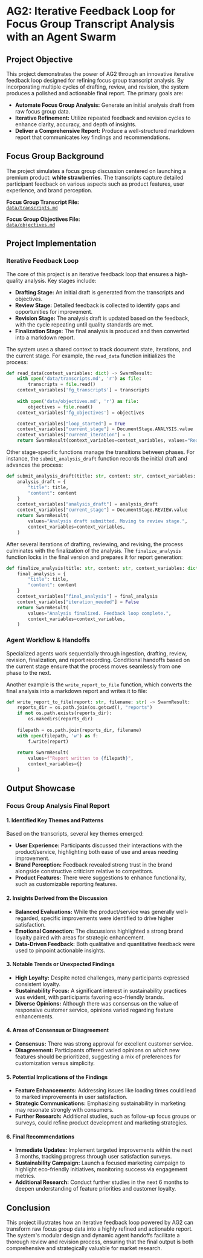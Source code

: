 # AG2: Iterative Feedback Loop for Focus Group Transcript Analysis with an Agent Swarm

## Project Objective
This project demonstrates the power of AG2 through an innovative iterative feedback loop designed for refining focus group transcript analysis. By incorporating multiple cycles of drafting, review, and revision, the system produces a polished and actionable final report. The primary goals are:

- **Automate Focus Group Analysis:** Generate an initial analysis draft from raw focus group data.
- **Iterative Refinement:** Utilize repeated feedback and revision cycles to enhance clarity, accuracy, and depth of insights.
- **Deliver a Comprehensive Report:** Produce a well-structured markdown report that communicates key findings and recommendations.

## Focus Group Background
The project simulates a focus group discussion centered on launching a premium product: **white strawberries**. The transcripts capture detailed participant feedback on various aspects such as product features, user experience, and brand perception.

**Focus Group Transcript File:**  
[`data/transcripts.md`](https://github.com/jsanders108/ag2-fg-analyzer-feedback-loop/blob/main/data/transcripts.md)

**Focus Group Objectives File:**  
[`data/objectives.md`](https://github.com/jsanders108/ag2-fg-analyzer-feedback-loop/blob/main/data/objectives.md)

## Project Implementation

### Iterative Feedback Loop
The core of this project is an iterative feedback loop that ensures a high-quality analysis. Key stages include:

- **Drafting Stage:** An initial draft is generated from the transcripts and objectives.
- **Review Stage:** Detailed feedback is collected to identify gaps and opportunities for improvement.
- **Revision Stage:** The analysis draft is updated based on the feedback, with the cycle repeating until quality standards are met.
- **Finalization Stage:** The final analysis is produced and then converted into a markdown report.

The system uses a shared context to track document state, iterations, and the current stage. For example, the `read_data` function initializes the process:

```python
def read_data(context_variables: dict) -> SwarmResult:
    with open('data/transcripts.md', 'r') as file:
        transcripts = file.read()
    context_variables['fg_transcripts'] = transcripts
    
    with open('data/objectives.md', 'r') as file:
        objectives = file.read()
    context_variables['fg_objectives'] = objectives

    context_variables["loop_started"] = True
    context_variables["current_stage"] = DocumentStage.ANALYSIS.value
    context_variables["current_iteration"] = 1
    return SwarmResult(context_variables=context_variables, values="Read transcripts and objectives.")
```

Other stage-specific functions manage the transitions between phases. For instance, the `submit_analysis_draft` function records the initial draft and advances the process:

```python
def submit_analysis_draft(title: str, content: str, context_variables: dict) -> SwarmResult:
    analysis_draft = {
        "title": title,
        "content": content
    }
    context_variables["analysis_draft"] = analysis_draft
    context_variables["current_stage"] = DocumentStage.REVIEW.value
    return SwarmResult(
        values="Analysis draft submitted. Moving to review stage.",
        context_variables=context_variables,
    )
```

After several iterations of drafting, reviewing, and revising, the process culminates with the finalization of the analysis. The `finalize_analysis` function locks in the final version and prepares it for report generation:

```python
def finalize_analysis(title: str, content: str, context_variables: dict) -> SwarmResult:
    final_analysis = {
        "title": title,
        "content": content
    }
    context_variables["final_analysis"] = final_analysis
    context_variables["iteration_needed"] = False
    return SwarmResult(
        values="Analysis finalized. Feedback loop complete.",
        context_variables=context_variables,
    )
```

### Agent Workflow & Handoffs
Specialized agents work sequentially through ingestion, drafting, review, revision, finalization, and report recording. Conditional handoffs based on the current stage ensure that the process moves seamlessly from one phase to the next.

Another example is the `write_report_to_file` function, which converts the final analysis into a markdown report and writes it to file:

```python
def write_report_to_file(report: str, filename: str) -> SwarmResult:
    reports_dir = os.path.join(os.getcwd(), "reports")
    if not os.path.exists(reports_dir):
        os.makedirs(reports_dir)
    
    filepath = os.path.join(reports_dir, filename)
    with open(filepath, 'w') as f:
        f.write(report)
    
    return SwarmResult(
        values=f"Report written to {filepath}",
        context_variables={}
    )
```

## Output Showcase

### Focus Group Analysis Final Report

#### 1. Identified Key Themes and Patterns
Based on the transcripts, several key themes emerged:

- **User Experience:** Participants discussed their interactions with the product/service, highlighting both ease of use and areas needing improvement.
- **Brand Perception:** Feedback revealed strong trust in the brand alongside constructive criticism relative to competitors.
- **Product Features:** There were suggestions to enhance functionality, such as customizable reporting features.

#### 2. Insights Derived from the Discussion
- **Balanced Evaluations:** While the product/service was generally well-regarded, specific improvements were identified to drive higher satisfaction.
- **Emotional Connection:** The discussions highlighted a strong brand loyalty paired with areas for strategic enhancement.
- **Data-Driven Feedback:** Both qualitative and quantitative feedback were used to pinpoint actionable insights.

#### 3. Notable Trends or Unexpected Findings
- **High Loyalty:** Despite noted challenges, many participants expressed consistent loyalty.
- **Sustainability Focus:** A significant interest in sustainability practices was evident, with participants favoring eco-friendly brands.
- **Diverse Opinions:** Although there was consensus on the value of responsive customer service, opinions varied regarding feature enhancements.

#### 4. Areas of Consensus or Disagreement
- **Consensus:** There was strong approval for excellent customer service.
- **Disagreement:** Participants offered varied opinions on which new features should be prioritized, suggesting a mix of preferences for customization versus simplicity.

#### 5. Potential Implications of the Findings
- **Feature Enhancements:** Addressing issues like loading times could lead to marked improvements in user satisfaction.
- **Strategic Communications:** Emphasizing sustainability in marketing may resonate strongly with consumers.
- **Further Research:** Additional studies, such as follow-up focus groups or surveys, could refine product development and marketing strategies.

#### 6. Final Recommendations
- **Immediate Updates:** Implement targeted improvements within the next 3 months, tracking progress through user satisfaction surveys.
- **Sustainability Campaign:** Launch a focused marketing campaign to highlight eco-friendly initiatives, monitoring success via engagement metrics.
- **Additional Research:** Conduct further studies in the next 6 months to deepen understanding of feature priorities and customer loyalty.

## Conclusion
This project illustrates how an iterative feedback loop powered by AG2 can transform raw focus group data into a highly refined and actionable report. The system's modular design and dynamic agent handoffs facilitate a thorough review and revision process, ensuring that the final output is both comprehensive and strategically valuable for market research.
